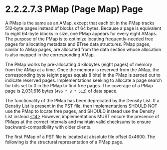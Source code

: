 <html dir="LTR" xmlns:mshelp="http://msdn.microsoft.com/mshelp" xmlns:ddue="http://ddue.schemas.microsoft.com/authoring/2003/5" xmlns:xlink="http://www.w3.org/1999/xlink" xmlns:tool="http://www.microsoft.com/tooltip">
    <head>
        <meta http-equiv="Content-Type" content="text/html; CHARSET=utf-8"></meta>
        <meta name="save" content="history"></meta>
        <title>2.2.2.7.3 PMap (Page Map) Page</title>
        <xml>
            <mshelp:toctitle title="2.2.2.7.3 PMap (Page Map) Page"></mshelp:toctitle>
            <mshelp:rltitle title="[MS-PST]: PMap (Page Map) Page"></mshelp:rltitle>
            <mshelp:keyword index="A" term="e0c59db8-970a-40df-9547-c136e8858291"></mshelp:keyword>
            <mshelp:attr name="DCSext.ContentType" value="open specification"></mshelp:attr>
            <mshelp:attr name="AssetID" value="e0c59db8-970a-40df-9547-c136e8858291"></mshelp:attr>
            <mshelp:attr name="TopicType" value="kbRef"></mshelp:attr>
            <mshelp:attr name="DCSext.Title" value="[MS-PST]: PMap (Page Map) Page" />
        </xml>
    </head>
    <body>
        <div id="header">
            <h1 class="heading">2.2.2.7.3 PMap (Page Map) Page</h1>
        </div>
        <div id="mainSection">
            <div id="mainBody">
                <div id="allHistory" class="saveHistory"></div>
                <div id="sectionSection0" class="section" name="collapseableSection">
                    

<p>A PMap is the same as an AMap, except that each bit in the
PMap tracks 512-byte pages instead of blocks of 64 bytes. Because a page is
equivalent to eight 64-byte blocks in size, one PMap appears for every eight
AMaps. The purpose of the PMap is to optimize locating frequently-needed free
pages for allocating metadata and BTree data structures. PMap pages, similar to
AMap pages, are allocated from the data section whose allocation is also mapped
in the corresponding AMap.</p>

<p>The PMap works by pre-allocating 4 kilobytes (eight pages)
of memory from the AMap at a time. Once the memory is reserved from the AMap,
the corresponding byte (eight pages equals 8 bits) in the PMap is zeroed out to
indicate reserved pages. Implementations seeking to allocate a page search for
bits set to 0 in the PMap to find free pages. The coverage of a PMap page is
2,031,616 bytes (<code>496 * 8 * 512</code>) of data space.</p>

<p>The functionality of the PMap has been deprecated by the
Density List. If a Density List is present in the PST file, then
implementations SHOULD NOT use the PMap to locate free pages, and SHOULD
instead use the Density List instead.<a id="Appendix_A_Target_14"></a><a href="f040f8b2-f023-4ed9-94fd-de487da83ed5.md#Appendix_A_14" aria-label="Product behavior note 14">&lt;14&gt;</a> However,
implementations MUST ensure the presence of PMaps at the correct intervals and
maintain valid checksums to ensure backward-compatibility with older clients.</p>

<p>The first PMap of a PST file is located at absolute file
offset 0x4600. The following is the structural representation of a PMap page.</p>
                </div>
            </div>
        </div>
    </body>
</html>